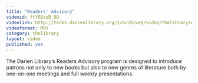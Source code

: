 ```yaml
---
title: "Readers' Advisory"
videoid: ftYO2dsB_9Q
videolink: http://tonks.darienlibrary.org/1/archives/video/thelibraryseries/s01e15-tl-readers_advisory.mov
videoformat: MOV
category: thelibrary
layout: video
published: yes
---
```


The Darien Library’s Readers Advisory program is designed to introduce patrons not only to new books but also to new genres of literature both by one-on-one meetings and full weekly presentations.